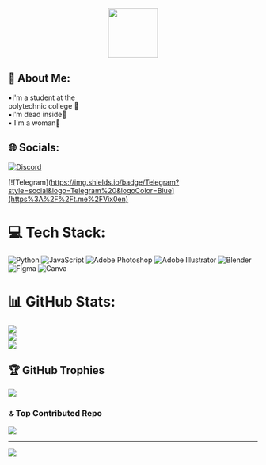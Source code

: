 <div id="header" align="center">
  <img src="https://media4.giphy.com/media/WIQ0N0OUvei1OW1h9Z/giphy.gif?cid=6c09b952qd1dk0dkotjgoau1a6k9x35f3a3xw7jd31tidow4&ep=v1_internal_gif_by_id&rid=giphy.gif&ct=s" width="100"/>
</div>

## 💫 About Me:

▪️I'm a student at the <br>polytechnic college 🐉<br>▪️I'm dead inside🐉<br>▪️ I'm a woman🐉


## 🌐 Socials:
[![Discord](https://img.shields.io/badge/Discord-%237289DA.svg?logo=discord&logoColor=white)](https://discord.gg/https://discord.gg/pQmkp7qj) 

[![Telegram](https://img.shields.io/badge/Telegram?style=social&logo=Telegram%20&logoColor=Blue](https%3A%2F%2Ft.me%2FVix0en)

# 💻 Tech Stack:
![Python](https://img.shields.io/badge/python-3670A0?style=plastic&logo=python&logoColor=ffdd54) ![JavaScript](https://img.shields.io/badge/javascript-%23323330.svg?style=plastic&logo=javascript&logoColor=%23F7DF1E) ![Adobe Photoshop](https://img.shields.io/badge/adobe%20photoshop-%2331A8FF.svg?style=plastic&logo=adobe%20photoshop&logoColor=white) ![Adobe Illustrator](https://img.shields.io/badge/adobe%20illustrator-%23FF9A00.svg?style=plastic&logo=adobe%20illustrator&logoColor=white) ![Blender](https://img.shields.io/badge/blender-%23F5792A.svg?style=plastic&logo=blender&logoColor=white) ![Figma](https://img.shields.io/badge/figma-%23F24E1E.svg?style=plastic&logo=figma&logoColor=white) ![Canva](https://img.shields.io/badge/Canva-%2300C4CC.svg?style=plastic&logo=Canva&logoColor=white)
# 📊 GitHub Stats:
![](https://github-readme-stats.vercel.app/api?username=Victorian0555&theme=midnight-purple&hide_border=false&include_all_commits=true&count_private=false)<br/>
![](https://github-readme-streak-stats.herokuapp.com/?user=Victorian0555&theme=midnight-purple&hide_border=false)<br/>
![](https://github-readme-stats.vercel.app/api/top-langs/?username=Victorian0555&theme=midnight-purple&hide_border=false&include_all_commits=true&count_private=false&layout=compact)

## 🏆 GitHub Trophies
![](https://github-profile-trophy.vercel.app/?username=Victorian0555&theme=dark_dimmed&no-frame=false&no-bg=true&margin-w=4)

### 🔝 Top Contributed Repo
![](https://github-contributor-stats.vercel.app/api?username=Victorian0555&limit=5&theme=radical&combine_all_yearly_contributions=true)

---
[![](https://visitcount.itsvg.in/api?id=Victorian0555&icon=7&color=11)](https://visitcount.itsvg.in)

<!-- Proudly created with GPRM ( https://gprm.itsvg.in ) -->
